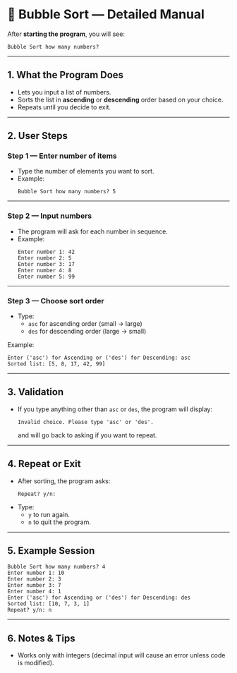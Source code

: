 # 🔢 Bubble Sort — Detailed Manual

After **starting the program**, you will see:

```
Bubble Sort how many numbers?
```

---

## 1. What the Program Does
- Lets you input a list of numbers.
- Sorts the list in **ascending** or **descending** order based on your choice.
- Repeats until you decide to exit.

---

## 2. User Steps

### Step 1 — Enter number of items
- Type the number of elements you want to sort.
- Example:
  ```
  Bubble Sort how many numbers? 5
  ```

---

### Step 2 — Input numbers
- The program will ask for each number in sequence.
- Example:
  ```
  Enter number 1: 42
  Enter number 2: 5
  Enter number 3: 17
  Enter number 4: 8
  Enter number 5: 99
  ```

---

### Step 3 — Choose sort order
- Type:
  - `asc` for ascending order (small → large)
  - `des` for descending order (large → small)

Example:
```
Enter ('asc') for Ascending or ('des') for Descending: asc
Sorted list: [5, 8, 17, 42, 99]
```

---

## 3. Validation
- If you type anything other than `asc` or `des`, the program will display:
  ```
  Invalid choice. Please type 'asc' or 'des'.
  ```
  and will go back to asking if you want to repeat.

---

## 4. Repeat or Exit
- After sorting, the program asks:
  ```
  Repeat? y/n:
  ```
- Type:
  - `y` to run again.
  - `n` to quit the program.

---

## 5. Example Session

```
Bubble Sort how many numbers? 4
Enter number 1: 10
Enter number 2: 3
Enter number 3: 7
Enter number 4: 1
Enter ('asc') for Ascending or ('des') for Descending: des
Sorted list: [10, 7, 3, 1]
Repeat? y/n: n
```

---

## 6. Notes & Tips
- Works only with integers (decimal input will cause an error unless code is modified).
